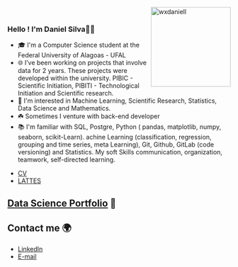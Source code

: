 </br>
<img align="right" height="180" alt="wxdaniell" src="https://user-images.githubusercontent.com/74038190/250967624-b3fef2db-e671-4610-bb84-1d65533dc5fb.gif">
</br>

### Hello ! I'm Daniel Silva🙋‍♂️
- 🎓 I'm a Computer Science student at the Federal University of Alagoas - UFAL
- 🌐 I’ve been working on projects that involve data for 2 years. These projects were developed within the university. PIBIC - Scientific Initiation, PIBITI - Technological Initiation and 
Scientific research.
- 🎲 I'm interested in Machine Learning, Scientific Research, Statistics, Data Science and Mathematics.
- ☘️ Sometimes I venture with back-end developer
- 📚 I'm familiar with SQL, Postgre, Python ( pandas, matplotlib, numpy, seaborn, scikit-Learn). achine Learning (classification, regression, grouping and time series, meta Learning), Git, Github, GitLab (code versioning) and Statistics. My soft Skills communication, organization, teamwork, self-directed learning.
<!-- - [CV](https://github.com/silvadaniell/Data-Science-Potifolio/blob/main/Files/resume_DanieljdaSilva.pdf) -->
- <a href="https://github.com/silvadaniell/Data-Science-Potifolio/blob/main/Files/resume_DanieljdaSilva.pdf" target="_blank">CV</a>
- <a href="http://lattes.cnpq.br/7078537540211042" target="_blank">LATTES</a>

## [**Data Science Portfolio**](https://github.com/silvadaniell/Data-Science-Potifolio) :game_die:

<!-- <img src="https://github.com/silvadaniell/Data-Science-Potifolio/blob/main/Files/images/danielsilva.png"> -->

## Contact me 🌍
* [LinkedIn](https://www.linkedin.com/in/silvadaniell/)  
* [E-mail](danieljoseedasilva@gmail.com)

